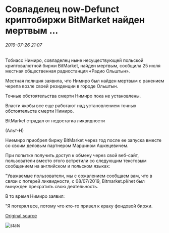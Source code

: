 # Совладелец now-Defunct криптобиржи BitMarket найден мертвым ...

###### 2019-07-26 21:07

Тобиасс Нимиро, совладелец ныне несуществующей польской криптовалютной биржи BitMarket, найден мертвым, сообщила 25 июля местная общественная радиостанция «Радио Ольштын».

Местная полиция заявила, что Нимиро был найден мертвым с ранением черепа возле своей резиденции в городе Ольштын.

Точные обстоятельства смерти Нимиро пока не установлены.

Власти якобы все еще работают над установлением точных обстоятельств смерти Нимиро.

BitMarket страдал от недостатка ликвидности

(Альт-Н)

Ниемиро приобрел биржу BitMarket через год после ее запуска вместе со своим деловым партнером Марцином Ашкецевичем.

При попытке получить доступ к обмену через свой веб-сайт, пользователи вместо этого встретили со следующим текстовым сообщением на английском и польском языках:

"Уважаемые пользователи, мы с сожалением сообщаем вам, что в связи с потерей ликвидности, с 08/07/2019, Bitmarket.pl/net был вынужден прекратить свою деятельность.

В то время Нимиро заявил:

"Я потерял все, потому что кто-то привел к краху фондовой биржи.

[Original source](https://cointelegraph.com/news/co-owner-of-now-defunct-crypto-exchange-bitmarket-found-dead)

![stats](https://c.statcounter.com/11760860/0/a89fa40b/1/ "stats")